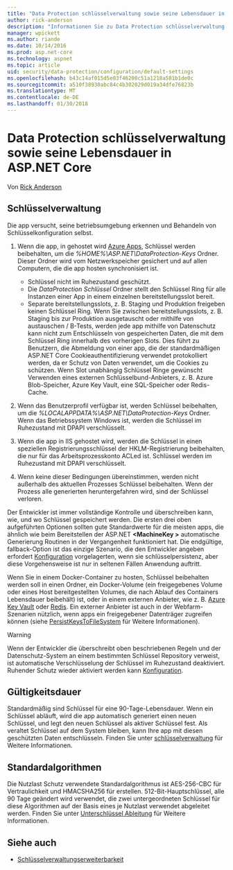 ```yaml
---
title: "Data Protection schlüsselverwaltung sowie seine Lebensdauer in ASP.NET Core"
author: rick-anderson
description: "Informationen Sie zu Data Protection schlüsselverwaltung und Lebensdauer in ASP.NET Core."
manager: wpickett
ms.author: riande
ms.date: 10/14/2016
ms.prod: asp.net-core
ms.technology: aspnet
ms.topic: article
uid: security/data-protection/configuration/default-settings
ms.openlocfilehash: b43c14af015d5e03f46200c51a1218a581b1de0c
ms.sourcegitcommit: a510f38930abc84c4b302029d019a34dfe76823b
ms.translationtype: MT
ms.contentlocale: de-DE
ms.lasthandoff: 01/30/2018
---
```

# <a name="data-protection-key-management-and-lifetime-in-aspnet-core"></a>Data Protection schlüsselverwaltung sowie seine Lebensdauer in ASP.NET Core

Von [Rick Anderson](https://twitter.com/RickAndMSFT)

## <a name="key-management"></a>Schlüsselverwaltung

Die app versucht, seine betriebsumgebung erkennen und Behandeln von Schlüsselkonfiguration selbst.

1. Wenn die app, in gehostet wird [Azure Apps](https://azure.microsoft.com/services/app-service/), Schlüssel werden beibehalten, um die *%HOME%\ASP.NET\DataProtection-Keys* Ordner. Dieser Ordner wird vom Netzwerkspeicher gesichert und auf allen Computern, die die app hosten synchronisiert ist.
   * Schlüssel nicht im Ruhezustand geschützt.
   * Die *DataProtection Schlüssel* Ordner stellt den Schlüssel Ring für alle Instanzen einer App in einem einzelnen bereitstellungsslot bereit.
   * Separate bereitstellungsslots, z. B. Staging und Produktion freigeben keinen Schlüssel Ring. Wenn Sie zwischen bereitstellungsslots, z. B. Staging bis zur Produktion ausgetauscht oder mithilfe von austauschen / B-Tests, werden jede app mithilfe von Datenschutz kann nicht zum Entschlüsseln von gespeicherten Daten, die mit dem Schlüssel Ring innerhalb des vorherigen Slots. Dies führt zu Benutzern, die Abmeldung von einer app, die der standardmäßigen ASP.NET Core Cookieauthentifizierung verwendet protokolliert werden, da er Schutz von Daten verwendet, um die Cookies zu schützen. Wenn Slot unabhängig Schlüssel Ringe gewünscht Verwenden eines externen Schlüsselbund-Anbieters, z. B. Azure Blob-Speicher, Azure Key Vault, eine SQL-Speicher oder Redis-Cache.

1. Wenn das Benutzerprofil verfügbar ist, werden Schlüssel beibehalten, um die *%LOCALAPPDATA%\ASP.NET\DataProtection-Keys* Ordner. Wenn das Betriebssystem Windows ist, werden die Schlüssel im Ruhezustand mit DPAPI verschlüsselt.

1. Wenn die app in IIS gehostet wird, werden die Schlüssel in einen speziellen Registrierungsschlüssel der HKLM-Registrierung beibehalten, die nur für das Arbeitsprozesskonto ACLed ist. Schlüssel werden im Ruhezustand mit DPAPI verschlüsselt.

1. Wenn keine dieser Bedingungen übereinstimmen, werden nicht außerhalb des aktuellen Prozesses Schlüssel beibehalten. Wenn der Prozess alle generierten heruntergefahren wird, sind der Schlüssel verloren.

Der Entwickler ist immer vollständige Kontrolle und überschreiben kann, wie, und wo Schlüssel gespeichert werden. Die ersten drei oben aufgeführten Optionen sollten gute Standardwerte für die meisten apps, die ähnlich wie beim Bereitstellen der ASP.NET  **\<MachineKey >** automatische Generierung Routinen in der Vergangenheit funktioniert hat. Die endgültige, fallback-Option ist das einzige Szenario, die den Entwickler angeben erfordert [Konfiguration](xref:security/data-protection/configuration/overview) vorgelagerten, wenn sie schlüsselpersistenz, aber diese Vorgehensweise ist nur in seltenen Fällen Anwendung auftritt.

Wenn Sie in einem Docker-Container zu hosten, Schlüssel beibehalten werden soll in einen Ordner, ein Docker-Volume (ein freigegebenes Volume oder eines Host bereitgestellten Volumes, die nach Ablauf des Containers Lebensdauer beibehält) ist, oder in einem externen Anbieter, wie z. B. [Azure Key Vault](https://azure.microsoft.com/services/key-vault/) oder [Redis](https://redis.io/). Ein externer Anbieter ist auch in der Webfarm-Szenarien nützlich, wenn apps ein freigegebener Datenträger zugreifen können (siehe [PersistKeysToFileSystem](xref:security/data-protection/configuration/overview#persistkeystofilesystem) für Weitere Informationen).

> [!WARNING]
> Wenn der Entwickler die überschreibt oben beschriebenen Regeln und der Datenschutz-System an einem bestimmten Schlüssel Repository verweist, ist automatische Verschlüsselung der Schlüssel im Ruhezustand deaktiviert. Ruhender Schutz wieder aktiviert werden kann [Konfiguration](xref:security/data-protection/configuration/overview).

## <a name="key-lifetime"></a>Gültigkeitsdauer

Standardmäßig sind Schlüssel für eine 90-Tage-Lebensdauer. Wenn ein Schlüssel abläuft, wird die app automatisch generiert einen neuen Schlüssel, und legt den neuen Schlüssel als aktiver Schlüssel fest. Als veraltet Schlüssel auf dem System bleiben, kann Ihre app mit diesen geschützten Daten entschlüsseln. Finden Sie unter [schlüsselverwaltung](xref:security/data-protection/implementation/key-management#key-expiration-and-rolling) für Weitere Informationen.

## <a name="default-algorithms"></a>Standardalgorithmen

Die Nutzlast Schutz verwendete Standardalgorithmus ist AES-256-CBC für Vertraulichkeit und HMACSHA256 für erstellen. 512-Bit-Hauptschlüssel, alle 90 Tage geändert wird verwendet, die zwei untergeordneten Schlüssel für diese Algorithmen auf der Basis eines je Nutzlast verwendet abgeleitet werden. Finden Sie unter [Unterschlüssel Ableitung](xref:security/data-protection/implementation/subkeyderivation#additional-authenticated-data-and-subkey-derivation) für Weitere Informationen.

## <a name="see-also"></a>Siehe auch

* [Schlüsselverwaltungserweiterbarkeit](xref:security/data-protection/extensibility/key-management)
